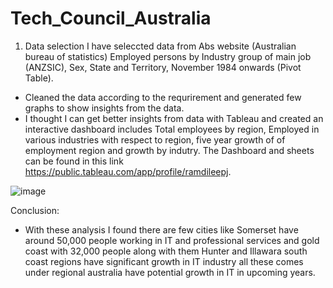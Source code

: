 # Tech_Council_Australia

1) Data selection
I have seleccted data from Abs website (Australian bureau of  statistics) Employed persons by Industry group of main job (ANZSIC), Sex, State and Territory, November 1984 onwards (Pivot Table). 

- Cleaned the data according to the requrirement and generated few graphs to show insights from the data.
- I thought I can get better insights from data with Tableau and created an interactive dashboard includes Total employees by region, Employed in various industries with respect to region, five year growth of of employment region and growth by indutry. The Dashboard and sheets can be found in this link https://public.tableau.com/app/profile/ramdileepj.

![image](https://user-images.githubusercontent.com/63150095/149679526-0f129451-4b3a-4532-aea9-1773f0bb552b.png)


Conclusion:
- With these analysis I found there are few cities like Somerset have around 50,000 people working in IT and professional services and gold coast with 32,000 people along with them Hunter and Illawara south coast regions have significant growth in IT industry all these comes under regional australia have potential growth in IT in upcoming years. 
